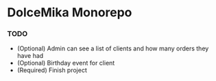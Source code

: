 # DolceMika Monorepo


### TODO
- (Optional) Admin can see a list of clients and how many orders they have had
- (Optional) Birthday event for client
- (Required) Finish project
